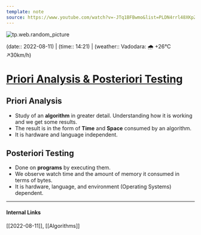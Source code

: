 ```yaml
---
template: note
source: https://www.youtube.com/watch?v=-JTq1BFBwmo&list=PLDN4rrl48XKpZkf03iYFl-O29szjTrs_O&index=2
---
```

![tp.web.random_picture](https://images.unsplash.com/photo-1532450786476-9101e8007628?crop=entropy&cs=tinysrgb&fit=crop&fm=jpg&h=300&ixid=MnwxfDB8MXxyYW5kb218MHx8dHJlZSxsYW5kc2NhcGUsd2F0ZXIsbW91bnRhaW58fHx8fHwxNjYwMjA3ODc4&ixlib=rb-1.2.1&q=80&utm_campaign=api-credit&utm_medium=referral&utm_source=unsplash_source&w=900)

(date:: 2022-08-11) | (time:: 14:21) | (weather:: Vadodara: 🌧   +26°C ↗30km/h)

# [Priori Analysis & Posteriori Testing](https://www.youtube.com/watch?v=-JTq1BFBwmo&list=PLDN4rrl48XKpZkf03iYFl-O29szjTrs_O&index=2)

## Priori Analysis
- Study of an **algorithm** in greater detail. Understanding how it is working and we get some results.
- The result is in the form of **Time** and **Space** consumed by an algorithm.
- It is hardware and language independent.

## Posteriori Testing
- Done on **programs** by executing them.
- We observe watch time and the amount of memory it consumed in terms of bytes.
- It is hardware, language, and environment (Operating Systems) dependent.

---
#### Internal Links
[[2022-08-11]], [[Algorithms]]
